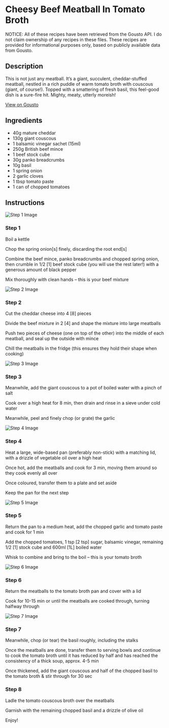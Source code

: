 # Cheesy Beef Meatball In Tomato Broth

NOTICE: All of these recipes have been retrieved from the Gousto API. I do not claim ownership of any recipes in these files. These recipes are provided for informational purposes only, based on publicly available data from Gousto.

## Description

This is not just any meatball. It’s a giant, succulent, cheddar-stuffed meatball, nestled in a rich puddle of warm tomato broth with couscous (giant, of course!). Topped with a smattering of fresh basil, this feel-good dish is a sure-fire hit. Mighty, meaty, utterly moreish!

[View on Gousto](https://www.gousto.co.uk/recipes/cookbook/cheesy-beef-meatball-in-tomato-broth)

## Ingredients

- 40g mature cheddar
- 130g giant couscous
- 1 balsamic vinegar sachet (15ml)
- 250g British beef mince
- 1 beef stock cube
- 30g panko breadcrumbs
- 10g basil
- 1 spring onion
- 2 garlic cloves
- 1 tbsp tomato paste
- 1 can of chopped tomatoes

## Instructions

![Step 1 Image](https://production-media.gousto.co.uk/cms/recipe-step-image/602.-step-1-x200.jpg)

### Step 1

Boil a kettle 


Chop the spring onion<span class="text-danger">[s]</span> finely, discarding the root end<span class="text-danger">[s]</span>


Combine the beef mince, panko breadcrumbs and chopped spring onion, then crumble in 1/2 <span class="text-danger">[1]</span> beef stock cube (you will use the rest later!) with a generous amount of black pepper


Mix thoroughly with clean hands – this is your beef mixture

![Step 2 Image](https://production-media.gousto.co.uk/cms/recipe-step-image/602.-step-2-x200.jpg)

### Step 2

Cut the cheddar cheese into 4 <span class="text-danger">[8]</span> pieces


Divide the beef mixture in 2 <span class="text-danger">[4]</span> and shape the mixture into large meatballs 


Push two pieces of cheese (one on top of the other) into the middle of each meatball, and seal up the outside with mince 


Chill the meatballs in the fridge (this ensures they hold their shape when cooking)

![Step 3 Image](https://production-media.gousto.co.uk/cms/recipe-step-image/602.-step-3-x200.jpg)

### Step 3

Meanwhile, add the giant couscous to a pot of boiled water with a pinch of salt


Cook over a high heat for 8 min, then drain and rinse in a sieve under cold water


Meanwhile, peel and finely chop (or grate) the garlic

![Step 4 Image](https://production-media.gousto.co.uk/cms/recipe-step-image/602.-step-4-x200.jpg)

### Step 4

Heat a large, wide-based pan (preferably non-stick) with a matching lid, with a drizzle of vegetable oil over a high heat 


Once hot, add the meatballs and cook for 3 min, moving them around so they cook evenly all over 


Once coloured, transfer them to a plate and set aside


Keep the pan for the next step

![Step 5 Image](https://production-media.gousto.co.uk/cms/recipe-step-image/602.-step-5-x200.jpg)

### Step 5

Return the pan to a medium heat, add the chopped garlic and tomato paste and cook for 1 min 


Add the chopped tomatoes, 1 tsp <span class="text-danger">[2 tsp]</span> sugar, balsamic vinegar, remaining 1/2 <span class="text-danger">[1]</span> stock cube and 600ml <span class="text-danger">[1L]</span> boiled water


Whisk to combine and bring to the boil – this is your tomato broth

![Step 6 Image](https://production-media.gousto.co.uk/cms/recipe-step-image/602.-step-6-x200.jpg)

### Step 6

Return the meatballs to the tomato broth pan and cover with a lid


Cook for 10-15 min or until the meatballs are cooked through, turning halfway through

![Step 7 Image](https://production-media.gousto.co.uk/cms/recipe-step-image/602.-step-7-x200.jpg)

### Step 7

Meanwhile, chop (or tear) the basil roughly, including the stalks


Once the meatballs are done, transfer them to serving bowls and continue to cook the tomato broth until it has reduced by half and has reached the consistency of a thick soup, approx. 4-5 min


Once thickened, add the giant couscous and half of the chopped basil to the tomato broth &amp; stir through for 30 sec

### Step 8

Ladle the tomato couscous broth over the meatballs 


Garnish with the remaining chopped basil and a drizzle of olive oil 


Enjoy!

